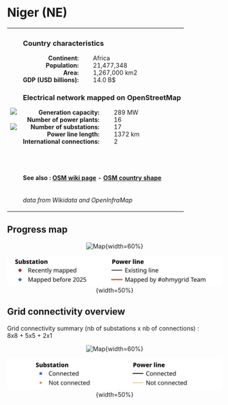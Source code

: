 # Niger (NE)

<table width="90%">
<tr>
<td>
<img src="http://commons.wikimedia.org/wiki/Special:FilePath/Flag%20of%20Niger.svg" width="250">
<br><br>
<img src="http://commons.wikimedia.org/wiki/Special:FilePath/LocationNiger.svg" width="250"></td>
<td>
<h3>Country characteristics</h3>
<div style="display: inline-block;text-align:right;margin-right:30px;font-weight: bold;">
Continent:<br>Population:<br>Area:<br>GDP (USD billions):
</div>
<div style="display: inline-block;">
Africa<br>21,477,348<br>1,267,000 km2<br>14.0 B$
</div>
<h3>Electrical network mapped on OpenStreetMap</h3>
<div style="display: inline-block;text-align:right;margin-right:30px;font-weight: bold;">Generation capacity:<br>
Number of power plants:<br>
Number of substations:<br>
Power line length:<br>
International connections:<br>
</div>
<div style="display: inline-block;">289 MW<br>
16<br>
17<br>
1372 km<br>
2<br>
</div>

<br><br><h4>See also :
<a href="https://wiki.openstreetmap.org/wiki/Power_networks/Niger" target="_blank">OSM wiki page</a> -
<a href="https://openstreetmap.org/relation/192786" target="_blank">OSM country shape</a>
</h4>

<br><i>data from Wikidata and OpenInfraMap</i>
</td>
</tr>
</table>


## Progress map

<center>

![Map](https://raw.githubusercontent.com/ben10dynartio/ohmygrid-website-files/refs/heads/main/docs/images/maps_countries/NE/high-voltage-network.jpg){width=60%}

![Map](../images/maps_countries_legend_progress.jpg){width=50%}

</center>



## Grid connectivity overview

Grid connectivity summary (nb of substations x nb of connections) :<br>8x8 + 5x5 + 2x1

<center>

![Map](https://raw.githubusercontent.com/ben10dynartio/ohmygrid-website-files/refs/heads/main/docs/images/maps_countries/NE/grid-connectivity.jpg){width=60%}

![Map](../images/maps_countries_legend_grid.jpg){width=50%}

</center>

